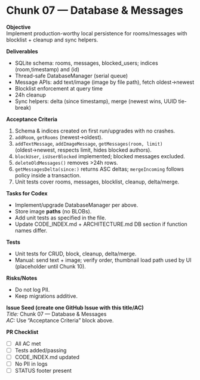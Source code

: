 # Chunk 07 — Database & Messages

**Objective**  
Implement production-worthy local persistence for rooms/messages with blocklist + cleanup and sync helpers.

**Deliverables**
- SQLite schema: rooms, messages, blocked_users; indices (room,timestamp) and (id)
- Thread-safe DatabaseManager (serial queue)
- Message APIs: add text/image (image by file path), fetch oldest→newest
- Blocklist enforcement at query time
- 24h cleanup
- Sync helpers: delta (since timestamp), merge (newest wins, UUID tie-break)

**Acceptance Criteria**
1. Schema & indices created on first run/upgrades with no crashes.
2. `addRoom`, `getRooms` (newest→oldest).
3. `addTextMessage`, `addImageMessage`, `getMessages(room, limit)` (oldest→newest, respects limit, hides blocked authors).
4. `blockUser`, `isUserBlocked` implemented; blocked messages excluded.
5. `deleteOldMessages()` removes >24h rows.
6. `getMessagesDelta(since:)` returns ASC deltas; `mergeIncoming` follows policy inside a transaction.
7. Unit tests cover rooms, messages, blocklist, cleanup, delta/merge.

**Tasks for Codex**
- Implement/upgrade DatabaseManager per above.
- Store image **paths** (no BLOBs).
- Add unit tests as specified in the file.
- Update CODE_INDEX.md + ARCHITECTURE.md DB section if function names differ.

**Tests**
- Unit tests for CRUD, block, cleanup, delta/merge.
- Manual: send text + image; verify order, thumbnail load path used by UI (placeholder until Chunk 10).

**Risks/Notes**
- Do not log PII.
- Keep migrations additive.

**Issue Seed (create one GitHub Issue with this title/AC)**  
_Title:_ Chunk 07 — Database & Messages  
_AC:_ Use “Acceptance Criteria” block above.

**PR Checklist**
- [ ] All AC met
- [ ] Tests added/passing
- [ ] CODE_INDEX.md updated
- [ ] No PII in logs
- [ ] STATUS footer present
